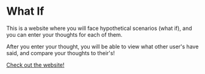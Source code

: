 # What If

This is a website where you will face hypothetical scenarios (what if), and you can enter your thoughts for each of them.

After you enter your thought, you will be able to view what other user's have said, and compare your thoughts to their's!

[Check out the website!](https://what-if-scenarios.vercel.app/)
